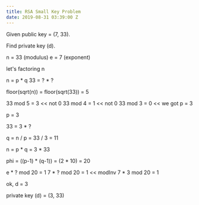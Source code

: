 ```yaml
---
title: RSA Small Key Problem
date: 2019-08-31 03:39:00 Z
---
```


Given public key = (7, 33).

Find private key (d).

n = 33 (modulus)
e = 7 (exponent)

let's factoring n

n = p \* q
33 = ? \* ?

floor(sqrt(n)) = floor(sqrt(33)) = 5

33 mod 5 = 3 << not 0
33 mod 4 = 1 << not 0
33 mod 3 = 0 << we got p = 3

p = 3

33 = 3 \* ?

q = n / p
= 33 / 3
= 11

n = p \* q
= 3 \* 33

phi = ((p-1) \* (q-1))
= (2 \* 10)
= 20

e \* ? mod 20 = 1
7 \* ? mod 20 = 1  << modInv
7 \* 3 mod 20 = 1

ok, d = 3

private key (d) = (3, 33)